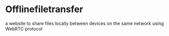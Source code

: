 # Offlinefiletransfer
a website to share files locally between devices on the same network using WebRTC protocol

